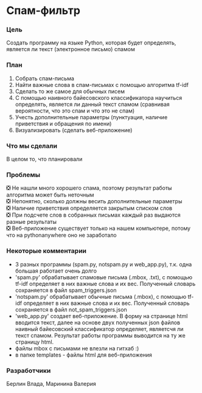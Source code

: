 # Спам-фильтр

### Цель
Создать программу на языке Python, которая будет определять, является ли текст (электронное письмо) спамом

### План
1. Собрать спам-письма
2. Найти важные слова в спам-письмах с помощью алгоритма tf-idf
3. Сделать то же самое для обычных писем
4. С помощью наивного байесовского классификатора научиться определять, является ли данный текст спамом (сравнивая вероятности, что это спам и что это не спам)
5. Учесть дополнительные параметры (пунктуация, наличие приветствия и обращения по имени)
6. Визуализировать (сделать веб-приложение)

### Что мы сделали
В целом то, что планировали

### Проблемы
:negative_squared_cross_mark: Не нашли много хорошего спама, поэтому результат работы алгоритма может быть неточным    
:negative_squared_cross_mark: Непонятно, сколько должны весить дополнительные параметры    
:negative_squared_cross_mark: Наличие приветствия определяется закрытым списком слов    
:negative_squared_cross_mark: При подсчете слов в собранных письмах каждый раз выдаются разные результаты    
:negative_squared_cross_mark: Веб-приложение существует только на нашем компьютере, потому что на pythonanywhere оно не заработало   

### Некоторые комментарии
- 3 разных программы (spam.py, notspam.py и web_app.py), т.к. одна большая работает очень долго
- 'spam.py' обрабатывает спамовые письма (.mbox, .txt), с помощью tf-idf определяет в них важные слова и их вес. Полученный словарь сохраняется в файл spam_triggers.json
- 'notspam.py' обрабатывает обычные письма (.mbox), с помощью tf-idf определяет в них важные слова и их вес. Полученный словарь сохраняется в файл not_spam_triggers.json
- 'web_app.py' создает веб-приложение. В форму на странице html вводится текст, далее на основе двух полученных json файлов наивный байесовский классификатор определяет, являетсчя ли текст спамом. Результат работы программы выводится на ту же страницу html.
- файлы mbox с письмами не влезли на гитхаб :)
- в папке templates - файлы html для веб-приложения

### Разработчики
Берлин Влада, Маринина Валерия

